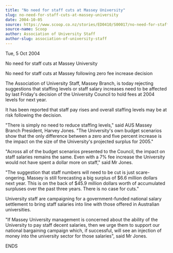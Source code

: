 ```yaml
---
title: "No need for staff cuts at Massey University"
slug: no-need-for-staff-cuts-at-massey-university
date: 2004-10-05
source: https://www.scoop.co.nz/stories/ED0410/S00017/no-need-for-staff-cuts-at-massey-university.htm
source-name: Scoop
author: Association of University Staff
author-slug: association-of-university-staff
---
```


<p>Tue, 5 Oct 2004<p>

<p>No need for staff cuts at Massey
University<p>

<p>No need for staff cuts at Massey
following zero fee increase decision</p>

<p>The Association of
University Staff, Massey Branch, is today rejecting
suggestions that staffing levels or staff salary increases
need to be affected by last Friday's decision of the
University Council to hold fees at 2004 levels for next
year.</p>

<p>It has been reported that staff pay rises and
overall staffing levels may be at risk following the
decision.</p>

<p>"There is simply no need to reduce staffing
levels," said AUS Massey Branch President, Harvey Jones.
"The University's own budget scenarios show that the only
difference between a zero and five percent increase is the
impact on the size of the University's projected surplus for
2005."</p>

<p>"Across all of the budget scenarios presented to
the Council, the impact on staff salaries remains the same.
Even with a 7% fee increase the University would not have
spent a dollar more on staff," said Mr Jones.</p>

<p>"The
suggestion that staff numbers will need to be cut is just
scare-ongering. Massey is still forecasting a big surplus of
$6.6 million dollars next year. This is on the back of $45.9
million dollars worth of accumulated surpluses over the past
three years. There is no case for cuts."</p>

<p>University staff
are campaigning for a government-funded national salary
settlement to bring staff salaries into line with those
offered in Australian universities.</p>

<p>"If Massey University
management is concerned about the ability of the University
to pay staff decent salaries, then we urge them to support
our national bargaining campaign which, if successful, will
see an injection of money into the university sector for
those salaries", said Mr Jones.</p>

<p>ENDS</p>


